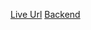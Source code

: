 [Live Url](https://express-ecommerce.herokuapp.com/)
[Backend](https://github.com/noctispine/express-ecommerce)
